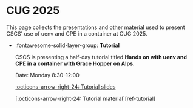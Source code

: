 # CUG 2025

This page collects the presentations and other material used to present CSCS' use of uenv and CPE in a container at CUG 2025.

<div class="grid cards" markdown>

-   :fontawesome-solid-layer-group: __Tutorial__

    CSCS is presenting a half-day tutorial titled **Hands on with uenv and CPE in a container with Grace Hopper on Alps**.

    Date: Monday 8:30-12:00

    [:octicons-arrow-right-24: Tutorial slides](https://eth-cscs.github.io/cug25-uenv/slides/tutorial)

    [:octicons-arrow-right-24: Tutorial material][ref-tutorial]

</div>

